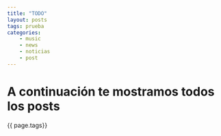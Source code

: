 ```yaml
---
title: "TODO"
layout: posts
tags: prueba
categories: 
    - music
    - news
    - noticias
    - post
---
```


# A continuación te mostramos todos los posts

{{ page.tags}}